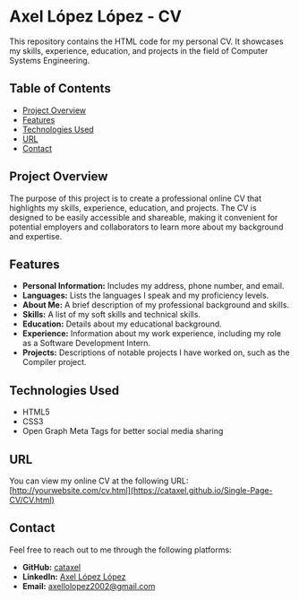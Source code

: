 # Axel López López - CV

This repository contains the HTML code for my personal CV. It showcases my skills, experience, education, and projects in the field of Computer Systems Engineering.

## Table of Contents

- [Project Overview](#project-overview)
- [Features](#features)
- [Technologies Used](#technologies-used)
- [URL](#url)
- [Contact](#contact)

## Project Overview

The purpose of this project is to create a professional online CV that highlights my skills, experience, education, and projects. The CV is designed to be easily accessible and shareable, making it convenient for potential employers and collaborators to learn more about my background and expertise.

## Features

- **Personal Information:** Includes my address, phone number, and email.
- **Languages:** Lists the languages I speak and my proficiency levels.
- **About Me:** A brief description of my professional background and skills.
- **Skills:** A list of my soft skills and technical skills.
- **Education:** Details about my educational background.
- **Experience:** Information about my work experience, including my role as a Software Development Intern.
- **Projects:** Descriptions of notable projects I have worked on, such as the Compiler project.

## Technologies Used

- HTML5
- CSS3
- Open Graph Meta Tags for better social media sharing

## URL

You can view my online CV at the following URL:
[http://yourwebsite.com/cv.html](https://cataxel.github.io/Single-Page-CV/CV.html)

## Contact

Feel free to reach out to me through the following platforms:

- **GitHub:** [cataxel](https://github.com/cataxel)
- **LinkedIn:** [Axel López López](http://www.linkedin.com/in/axel-lópez-lópez-4a0018238)
- **Email:** [axellolopez2002@gmail.com](mailto:axellolopez2002@gmail.com)
